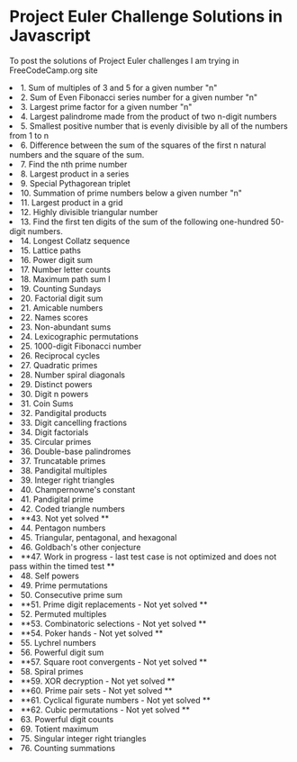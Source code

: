 # Project Euler Challenge Solutions in Javascript
To post the solutions of Project Euler challenges I am trying in FreeCodeCamp.org site

<td>
  <li>1. Sum of multiples of 3 and 5 for a given number "n"
  <li>2. Sum of Even Fibonacci series number for a given number "n"
  <li>3. Largest prime factor for a given number "n"
  <li>4. Largest palindrome made from the product of two n-digit numbers
  <li>5. Smallest positive number that is evenly divisible by all of the numbers from 1 to n
  <li>6. Difference between the sum of the squares of the first n natural numbers and the square of the sum.
  <li>7. Find the nth prime number
  <li>8. Largest product in a series
  <li>9. Special Pythagorean triplet
  <li>10. Summation of prime numbers below a given number "n"
  <li>11. Largest product in a grid
  <li>12. Highly divisible triangular number
  <li>13. Find the first ten digits of the sum of the following one-hundred 50-digit numbers.
  <li>14. Longest Collatz sequence
  <li>15. Lattice paths
  <li>16. Power digit sum
  <li>17. Number letter counts
  <li>18. Maximum path sum I
  <li>19. Counting Sundays
  <li>20. Factorial digit sum
  <li>21. Amicable numbers
  <li>22. Names scores
  <li>23. Non-abundant sums
  <li>24. Lexicographic permutations
  <li>25. 1000-digit Fibonacci number
  <li>26. Reciprocal cycles
  <li>27. Quadratic primes
  <li>28. Number spiral diagonals
  <li>29. Distinct powers
  <li>30. Digit n powers
  <li>31. Coin Sums
  <li>32. Pandigital products
  <li>33. Digit cancelling fractions
  <li>34. Digit factorials
  <li>35. Circular primes
  <li>36. Double-base palindromes
  <li>37. Truncatable primes
  <li>38. Pandigital multiples
  <li>39. Integer right triangles
  <li>40. Champernowne's constant
  <li>41. Pandigital prime
  <li>42. Coded triangle numbers
  <li>**43. Not yet solved **
  <li>44. Pentagon numbers
  <li>45. Triangular, pentagonal, and hexagonal
  <li>46. Goldbach's other conjecture
  <li>**47. Work in progress - last test case is not optimized and does not pass within the timed test **
  <li>48. Self powers
  <li>49. Prime permutations
  <li>50. Consecutive prime sum
  <li>**51. Prime digit replacements - Not yet solved **
  <li>52. Permuted multiples
  <li>**53. Combinatoric selections - Not yet solved **
  <li>**54. Poker hands - Not yet solved **
  <li>55. Lychrel numbers
  <li>56. Powerful digit sum
  <li>**57. Square root convergents - Not yet solved **
  <li>58. Spiral primes
  <li>**59. XOR decryption - Not yet solved **
  <li>**60. Prime pair sets - Not yet solved **
  <li>**61. Cyclical figurate numbers - Not yet solved **
  <li>**62. Cubic permutations - Not yet solved **
  <li>63. Powerful digit counts
  <li>69. Totient maximum
  <li>75. Singular integer right triangles
  <li>76. Counting summations
</td>
